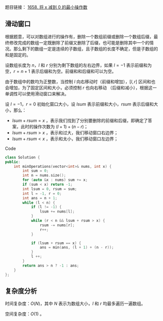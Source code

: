 题目链接： [1658. 将 x 减到 0 的最小操作数](https://leetcode.cn/problems/minimum-operations-to-reduce-x-to-zero/)

## 滑动窗口

根据题意，可以对数组进行的操作有，删除一个数组前缀或删除一个数组后缀，最终修改完成的数组一定既删除了前缀又删除了后缀，也可能是删除其中一个的情况。那么剩下的数组一定是连续的子数组，且子数组的长度不确定，但是子数组的和是固定的。

设数组长度为 $n$，$l$ 和 $r$ 分别为剩下数组的左右边界，如果 $l =-1$ 表示前缀和为空，$r = n + 1$ 表示后缀和为空。前缀和和后缀和可以为空。

由于数组中的数均为正整数，当控制 $l$ 向右移动时（前缀和增加），$[l, r]$ 区间和也会增加，为了固定区间和大小，必须控制 $r$ 也向右移动 （后缀和减小），根据这一单调性可以使用滑动窗口来解决。

设 $l = -1$，$r = 0$ 初始化窗口大小，设 $lsum$ 表示前缀和大小，$rsum$ 表示后缀和大小，那么：

- $lsum + rsum = x$ ，表示我们找到了分别要删除的前缀和后缀，即确定了答案，此时的操作次数为 $(l + 1)+ (n - r)$；
- $lsum + rsum \gt x$ ，表示和过大，我们移动窗口右边界；
- $lsum + rsum \lt x$ ，表示和太小，我们移动窗口左边界；

Code

```c++
class Solution {
public:
    int minOperations(vector<int>& nums, int x) {
        int sum = 0;
        int n = nums.size();
        for (auto &x : nums) sum += x;
        if (sum < x) return -1;
        int lsum = 0, rsum = sum;
        int l = -1, r = 0;
        int ans = n + 1;
        while (l < n) {
            if (l != -1) {
                lsum += nums[l];
            }
            while (r < n && lsum + rsum > x) {
                rsum -= nums[r];
                r++;
            }

            if (lsum + rsum == x) {
                ans = min(ans, (l + 1) + (n - r));
            }
            l ++;
        }
        return ans > n ? -1 : ans;
    }
};
```

## 复杂度分析

时间复杂度：$O(N)$，其中 $N$ 表示为数组大小，$l$ 和 $r$ 均最多遍历一遍数组。

空间复杂度：$O(1)$ 。